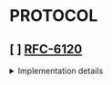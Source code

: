 # PROTOCOL

## [ ] [RFC-6120](https://datatracker.ietf.org/doc/rfc6120/)
<details>
<summary>
Implementation details
</summary>

C: = a client
E: = any XMPP entity
I: = an initiating entity
P: = a peer server
R: = a receiving entity
S: = a server
S1: = server1
S2: = server2

- [x] TCP Binding
- [ ] XML Streams
    - [ ] Stream Fundamentals
    - [ ] Opening a Stream . . . . . . . . . . . . . . . . . . . .  23
    - [ ] Stream Negotiation . . . . . . . . . . . . . . . . . . .  24
        - [ ] Basic Concepts
        - [ ] Stream Features Format
        - [ ] Restarts
        - [ ] Resending Features
        - [ ] Completion of Stream Negotiation
        - [ ] Determination of Addresses
        - [ ] Flow Chart
    - [ ] Closing a Stream
    - [ ] Directionality
    - [ ] Handling of Silent Peers
        - [ ] Dead Connection
        - [ ] Broken Stream
        - [ ] Idle Peer
        - [ ] Use of Checking Methods
    - [ ] Stream Attributes
        - [ ] from
        - [ ] to
        - [ ] id
        - [ ] xml:lang
        - [ ] version
        - [ ] Summary of Stream Attributes
    - [ ] XML Namespaces
        - [ ] Stream Namespace
        - [ ] Content Namespace
        - [ ] XMPP Content Namespaces
        - [ ] Other Namespaces
        - [ ] Namespace Declarations and Prefixes
    - [ ] Stream Errors
        - [ ] Rules
            - [ ]  Stream Errors Are Unrecoverable
            - [ ]  Stream Errors Can Occur During Setup
            - [ ]  Stream Errors When the Host Is Unspecified or Unknown
            - [ ]  Where Stream Errors Are Sent
        - [ ] Syntax
        - [ ] Stream Error Conditions
            - [ ] bad-format
            - [ ] bad-namespace-prefix
            - [ ] conflict
            - [ ] connection-timeout
            - [ ] host-gone
            - [ ] host-unknown
            - [ ] improper-addressing
            - [ ] internal-server-error
            - [ ] invalid-from
            - [ ] invalid-namespace
            - [ ] invalid-xml
            - [ ] not-authorized
            - [ ] not-well-formed
            - [ ] policy-violation
            - [ ] remote-connection-failed
            - [ ] reset
            - [ ] resource-constraint
            - [ ] restricted-xml
            - [ ] see-other-host
            - [ ] system-shutdown
            - [ ] undefined-condition
            - [ ] unsupported-encoding
            - [ ] unsupported-feature
            - [ ] unsupported-stanza-type
            - [ ] unsupported-version
    - [ ] Application-Specific Conditions
    - [ ] Simplified Stream Examples

   > 5.  STARTTLS Negotiation  . . . . . . . . . . . . . . . . . . . .  69
   >   5.1.   Fundamentals . . . . . . . . . . . . . . . . . . . . . .  69
   >   5.2.   Support  . . . . . . . . . . . . . . . . . . . . . . . .  70
   >   5.3.   Stream Negotiation Rules . . . . . . . . . . . . . . . .  70
   >     5.3.1.   Mandatory-to-Negotiate . . . . . . . . . . . . . . .  70
   >     5.3.2.   Restart  . . . . . . . . . . . . . . . . . . . . . .  70
   >     5.3.3.   Data Formatting  . . . . . . . . . . . . . . . . . .  70
   >     5.3.4.   Order of TLS and SASL Negotiations . . . . . . . . .  71
   >     5.3.5.   TLS Renegotiation  . . . . . . . . . . . . . . . . .  71
   >     5.3.6.   TLS Extensions . . . . . . . . . . . . . . . . . . .  72
   >   5.4.   Process  . . . . . . . . . . . . . . . . . . . . . . . .  72
   >     5.4.1.   Exchange of Stream Headers and Stream Features . . .  72
   >     5.4.2.   Initiation of STARTTLS Negotiation . . . . . . . . .  73
   >       5.4.2.1.  STARTTLS Command  . . . . . . . . . . . . . . . .  73
   >       5.4.2.2.  Failure Case  . . . . . . . . . . . . . . . . . .  73
   >       5.4.2.3.  Proceed Case  . . . . . . . . . . . . . . . . . .  74
   >     5.4.3.   TLS Negotiation  . . . . . . . . . . . . . . . . . .  74
   >       5.4.3.1.  Rules . . . . . . . . . . . . . . . . . . . . . .  74
   >       5.4.3.2.  TLS Failure . . . . . . . . . . . . . . . . . . .  75
   >       5.4.3.3.  TLS Success . . . . . . . . . . . . . . . . . . .  76
   > 6.  SASL Negotiation  . . . . . . . . . . . . . . . . . . . . . .  77
   >   6.1.   Fundamentals . . . . . . . . . . . . . . . . . . . . . .  77
   >   6.2.   Support  . . . . . . . . . . . . . . . . . . . . . . . .  77
   >   6.3.   Stream Negotiation Rules . . . . . . . . . . . . . . . .  77
   >     6.3.1.   Mandatory-to-Negotiate . . . . . . . . . . . . . . .  77
   >     6.3.2.   Restart  . . . . . . . . . . . . . . . . . . . . . .  78
   >     6.3.3.   Mechanism Preferences  . . . . . . . . . . . . . . .  78
   >     6.3.4.   Mechanism Offers . . . . . . . . . . . . . . . . . .  78
   >     6.3.5.   Data Formatting  . . . . . . . . . . . . . . . . . .  79
   >     6.3.6.   Security Layers  . . . . . . . . . . . . . . . . . .  80
   >     6.3.7.   Simple User Name . . . . . . . . . . . . . . . . . .  80
   >     6.3.8.   Authorization Identity . . . . . . . . . . . . . . .  80
   >     6.3.9.   Realms . . . . . . . . . . . . . . . . . . . . . . .  81
   >     6.3.10.  Round Trips  . . . . . . . . . . . . . . . . . . . .  81
   >   6.4.   Process  . . . . . . . . . . . . . . . . . . . . . . . .  82
   >     6.4.1.   Exchange of Stream Headers and Stream Features . . .  82
   >     6.4.2.   Initiation . . . . . . . . . . . . . . . . . . . . .  83
   >     6.4.3.   Challenge-Response Sequence  . . . . . . . . . . . .  84
   >     6.4.4.   Abort  . . . . . . . . . . . . . . . . . . . . . . .  84
   >     6.4.5.   SASL Failure . . . . . . . . . . . . . . . . . . . .  85
   >     6.4.6.   SASL Success . . . . . . . . . . . . . . . . . . . .  86
   >   6.5.   SASL Errors  . . . . . . . . . . . . . . . . . . . . . .  87
   >     6.5.1.   aborted  . . . . . . . . . . . . . . . . . . . . . .  88
   >     6.5.2.   account-disabled . . . . . . . . . . . . . . . . . .  88
   >     6.5.3.   credentials-expired  . . . . . . . . . . . . . . . .  88
   >     6.5.4.   encryption-required  . . . . . . . . . . . . . . . .  89
   >     6.5.5.   incorrect-encoding . . . . . . . . . . . . . . . . .  89
   >     6.5.6.   invalid-authzid  . . . . . . . . . . . . . . . . . .  89
   >     6.5.7.   invalid-mechanism  . . . . . . . . . . . . . . . . .  90
   >     6.5.8.   malformed-request  . . . . . . . . . . . . . . . . .  90
   >     6.5.9.   mechanism-too-weak . . . . . . . . . . . . . . . . .  90
   >     6.5.10.  not-authorized . . . . . . . . . . . . . . . . . . .  91
   >     6.5.11.  temporary-auth-failure . . . . . . . . . . . . . . .  91
   >   6.6.   SASL Definition  . . . . . . . . . . . . . . . . . . . .  91
   > 7.  Resource Binding  . . . . . . . . . . . . . . . . . . . . . .  92
   >   7.1.   Fundamentals . . . . . . . . . . . . . . . . . . . . . .  92
   >   7.2.   Support  . . . . . . . . . . . . . . . . . . . . . . . .  93
   >   7.3.   Stream Negotiation Rules . . . . . . . . . . . . . . . .  93
   >     7.3.1.   Mandatory-to-Negotiate . . . . . . . . . . . . . . .  93
   >     7.3.2.   Restart  . . . . . . . . . . . . . . . . . . . . . .  93
   >   7.4.   Advertising Support  . . . . . . . . . . . . . . . . . .  93
   >   7.5.   Generation of Resource Identifiers . . . . . . . . . . .  94
   >   7.6.   Server-Generated Resource Identifier . . . . . . . . . .  94
   >     7.6.1.   Success Case . . . . . . . . . . . . . . . . . . . .  94
   >     7.6.2.   Error Cases  . . . . . . . . . . . . . . . . . . . .  95
   >       7.6.2.1.  Resource Constraint . . . . . . . . . . . . . . .  95
   >       7.6.2.2.  Not Allowed . . . . . . . . . . . . . . . . . . .  96
   >   7.7.   Client-Submitted Resource Identifier . . . . . . . . . .  96
   >     7.7.1.   Success Case . . . . . . . . . . . . . . . . . . . .  96
   >     7.7.2.   Error Cases  . . . . . . . . . . . . . . . . . . . .  97
   >       7.7.2.1.  Bad Request . . . . . . . . . . . . . . . . . . .  97
   >       7.7.2.2.  Conflict  . . . . . . . . . . . . . . . . . . . .  97
   >     7.7.3.   Retries  . . . . . . . . . . . . . . . . . . . . . .  99
   > 8.  XML Stanzas . . . . . . . . . . . . . . . . . . . . . . . . .  99
   >   8.1.   Common Attributes  . . . . . . . . . . . . . . . . . . . 100
   >     8.1.1.   to . . . . . . . . . . . . . . . . . . . . . . . . . 100
   >       8.1.1.1.  Client-to-Server Streams  . . . . . . . . . . . . 100
   >       8.1.1.2.  Server-to-Server Streams  . . . . . . . . . . . . 101
   >     8.1.2.   from . . . . . . . . . . . . . . . . . . . . . . . . 101
   >       8.1.2.1.  Client-to-Server Streams  . . . . . . . . . . . . 101
   >       8.1.2.2.  Server-to-Server Streams  . . . . . . . . . . . . 102
   >     8.1.3.   id . . . . . . . . . . . . . . . . . . . . . . . . . 103
   >     8.1.4.   type . . . . . . . . . . . . . . . . . . . . . . . . 103
   >     8.1.5.   xml:lang . . . . . . . . . . . . . . . . . . . . . . 103
   >   8.2.   Basic Semantics  . . . . . . . . . . . . . . . . . . . . 105
   >     8.2.1.   Message Semantics  . . . . . . . . . . . . . . . . . 105
   >     8.2.2.   Presence Semantics . . . . . . . . . . . . . . . . . 105
   >     8.2.3.   IQ Semantics . . . . . . . . . . . . . . . . . . . . 105
   >   8.3.   Stanza Errors  . . . . . . . . . . . . . . . . . . . . . 107
   >     8.3.1.   Rules  . . . . . . . . . . . . . . . . . . . . . . . 108
   >     8.3.2.   Syntax . . . . . . . . . . . . . . . . . . . . . . . 109
   >     8.3.3.   Defined Conditions . . . . . . . . . . . . . . . . . 110
   >       8.3.3.1.  bad-request . . . . . . . . . . . . . . . . . . . 110
   >       8.3.3.2.  conflict  . . . . . . . . . . . . . . . . . . . . 111
   >       8.3.3.3.  feature-not-implemented . . . . . . . . . . . . . 111
   >       8.3.3.4.  forbidden . . . . . . . . . . . . . . . . . . . . 112
   >       8.3.3.5.  gone  . . . . . . . . . . . . . . . . . . . . . . 113
   >       8.3.3.6.  internal-server-error . . . . . . . . . . . . . . 113
   >       8.3.3.7.  item-not-found  . . . . . . . . . . . . . . . . . 114
   >       8.3.3.8.  jid-malformed . . . . . . . . . . . . . . . . . . 114
   >       8.3.3.9.  not-acceptable  . . . . . . . . . . . . . . . . . 115
   >       8.3.3.10. not-allowed . . . . . . . . . . . . . . . . . . . 116
   >       8.3.3.11. not-authorized  . . . . . . . . . . . . . . . . . 116
   >       8.3.3.12. policy-violation  . . . . . . . . . . . . . . . . 117
   >       8.3.3.13. recipient-unavailable . . . . . . . . . . . . . . 117
   >       8.3.3.14. redirect  . . . . . . . . . . . . . . . . . . . . 118
   >       8.3.3.15. registration-required . . . . . . . . . . . . . . 119
   >       8.3.3.16. remote-server-not-found . . . . . . . . . . . . . 119
   >       8.3.3.17. remote-server-timeout . . . . . . . . . . . . . . 120
   >       8.3.3.18. resource-constraint . . . . . . . . . . . . . . . 121
   >       8.3.3.19. service-unavailable . . . . . . . . . . . . . . . 121
   >       8.3.3.20. subscription-required . . . . . . . . . . . . . . 122
   >       8.3.3.21. undefined-condition . . . . . . . . . . . . . . . 123
   >       8.3.3.22. unexpected-request  . . . . . . . . . . . . . . . 123
   >     8.3.4.   Application-Specific Conditions  . . . . . . . . . . 124
   >   8.4.   Extended Content . . . . . . . . . . . . . . . . . . . . 125
   > 9.  Detailed Examples . . . . . . . . . . . . . . . . . . . . . . 128
   >   9.1.   Client-to-Server Examples  . . . . . . . . . . . . . . . 128
   >     9.1.1.   TLS  . . . . . . . . . . . . . . . . . . . . . . . . 128
   >     9.1.2.   SASL . . . . . . . . . . . . . . . . . . . . . . . . 130
   >     9.1.3.   Resource Binding . . . . . . . . . . . . . . . . . . 132
   >     9.1.4.   Stanza Exchange  . . . . . . . . . . . . . . . . . . 133
   >     9.1.5.   Close  . . . . . . . . . . . . . . . . . . . . . . . 134
   >   9.2.   Server-to-Server Examples  . . . . . . . . . . . . . . . 134
   >     9.2.1.   TLS  . . . . . . . . . . . . . . . . . . . . . . . . 134
   >     9.2.2.   SASL . . . . . . . . . . . . . . . . . . . . . . . . 136
   >     9.2.3.   Stanza Exchange  . . . . . . . . . . . . . . . . . . 137
   >     9.2.4.   Close  . . . . . . . . . . . . . . . . . . . . . . . 137
   > 10. Server Rules for Processing XML Stanzas . . . . . . . . . . . 138
   >   10.1.  In-Order Processing  . . . . . . . . . . . . . . . . . . 138
   >   10.2.  General Considerations . . . . . . . . . . . . . . . . . 140
   >   10.3.  No 'to' Address  . . . . . . . . . . . . . . . . . . . . 141
   >     10.3.1.  Message  . . . . . . . . . . . . . . . . . . . . . . 141
   >     10.3.2.  Presence . . . . . . . . . . . . . . . . . . . . . . 141
   >     10.3.3.  IQ . . . . . . . . . . . . . . . . . . . . . . . . . 141
   >   10.4.  Remote Domain  . . . . . . . . . . . . . . . . . . . . . 142
   >     10.4.1.  Existing Stream  . . . . . . . . . . . . . . . . . . 142
   >     10.4.2.  No Existing Stream . . . . . . . . . . . . . . . . . 142
   >     10.4.3.  Error Handling . . . . . . . . . . . . . . . . . . . 143
   >   10.5.  Local Domain . . . . . . . . . . . . . . . . . . . . . . 143
   >     10.5.1.  domainpart . . . . . . . . . . . . . . . . . . . . . 143
   >     10.5.2.  domainpart/resourcepart  . . . . . . . . . . . . . . 143
   >     10.5.3.  localpart@domainpart . . . . . . . . . . . . . . . . 143
   >       10.5.3.1. No Such User  . . . . . . . . . . . . . . . . . . 144
   >       10.5.3.2. User Exists . . . . . . . . . . . . . . . . . . . 144
   >     10.5.4.  localpart@domainpart/resourcepart  . . . . . . . . . 144
   > 11. XML Usage . . . . . . . . . . . . . . . . . . . . . . . . . . 145
   >   11.1.  XML Restrictions . . . . . . . . . . . . . . . . . . . . 145
   >   11.2.  XML Namespace Names and Prefixes . . . . . . . . . . . . 146
   >   11.3.  Well-Formedness  . . . . . . . . . . . . . . . . . . . . 146
   >   11.4.  Validation . . . . . . . . . . . . . . . . . . . . . . . 147
   >   11.5.  Inclusion of XML Declaration . . . . . . . . . . . . . . 147
   >   11.6.  Character Encoding . . . . . . . . . . . . . . . . . . . 147
   >   11.7.  Whitespace . . . . . . . . . . . . . . . . . . . . . . . 148
   >   11.8.  XML Versions . . . . . . . . . . . . . . . . . . . . . . 148
   > 12. Internationalization Considerations . . . . . . . . . . . . . 148
   > 13. Security Considerations . . . . . . . . . . . . . . . . . . . 148
   >   13.1.  Fundamentals . . . . . . . . . . . . . . . . . . . . . . 148
   >   13.2.  Threat Model . . . . . . . . . . . . . . . . . . . . . . 149
   >   13.3.  Order of Layers  . . . . . . . . . . . . . . . . . . . . 150
   >   13.4.  Confidentiality and Integrity  . . . . . . . . . . . . . 150
   >   13.5.  Peer Entity Authentication . . . . . . . . . . . . . . . 151
   >   13.6.  Strong Security  . . . . . . . . . . . . . . . . . . . . 151
   >   13.7.  Certificates . . . . . . . . . . . . . . . . . . . . . . 152
   >     13.7.1.  Certificate Generation . . . . . . . . . . . . . . . 152
   >       13.7.1.1. General Considerations  . . . . . . . . . . . . . 152
   >       13.7.1.2. Server Certificates . . . . . . . . . . . . . . . 153
   >       13.7.1.3. Client Certificates . . . . . . . . . . . . . . . 156
   >       13.7.1.4. XmppAddr Identifier Type  . . . . . . . . . . . . 156
   >     13.7.2.  Certificate Validation . . . . . . . . . . . . . . . 157
   >       13.7.2.1. Server Certificates . . . . . . . . . . . . . . . 158
   >       13.7.2.2. Client Certificates . . . . . . . . . . . . . . . 158
   >       13.7.2.3. Checking of Certificates in Long-Lived Streams  . 160
   >       13.7.2.4. Use of Certificates in XMPP Extensions  . . . . . 160
   >   13.8.  Mandatory-to-Implement TLS and SASL Technologies . . . . 160
   >     13.8.1.  For Authentication Only  . . . . . . . . . . . . . . 161
   >     13.8.2.  For Confidentiality Only . . . . . . . . . . . . . . 161
   >     13.8.3.  For Confidentiality and Authentication with
   >              Passwords  . . . . . . . . . . . . . . . . . . . . . 162
   >     13.8.4.  For Confidentiality and Authentication without
   >              Passwords  . . . . . . . . . . . . . . . . . . . . . 163
   >   13.9.  Technology Reuse . . . . . . . . . . . . . . . . . . . . 163
   >     13.9.1.  Use of Base 64 in SASL . . . . . . . . . . . . . . . 163
   >     13.9.2.  Use of DNS . . . . . . . . . . . . . . . . . . . . . 163
   >     13.9.3.  Use of Hash Functions  . . . . . . . . . . . . . . . 164
   >     13.9.4.  Use of SASL  . . . . . . . . . . . . . . . . . . . . 164
   >     13.9.5.  Use of TLS . . . . . . . . . . . . . . . . . . . . . 165
   >     13.9.6.  Use of UTF-8 . . . . . . . . . . . . . . . . . . . . 165
   >     13.9.7.  Use of XML . . . . . . . . . . . . . . . . . . . . . 166
   >   13.10. Information Leaks  . . . . . . . . . . . . . . . . . . . 166
   >     13.10.1. IP Addresses . . . . . . . . . . . . . . . . . . . . 166
   >     13.10.2. Presence Information . . . . . . . . . . . . . . . . 166
   >   13.11. Directory Harvesting . . . . . . . . . . . . . . . . . . 166
   >   13.12. Denial of Service  . . . . . . . . . . . . . . . . . . . 167
   >   13.13. Firewalls  . . . . . . . . . . . . . . . . . . . . . . . 169
   >   13.14. Interdomain Federation . . . . . . . . . . . . . . . . . 169
   >   13.15. Non-Repudiation  . . . . . . . . . . . . . . . . . . . . 169
   > 14. IANA Considerations . . . . . . . . . . . . . . . . . . . . . 170
   >   14.1.  XML Namespace Name for TLS Data  . . . . . . . . . . . . 170
   >   14.2.  XML Namespace Name for SASL Data . . . . . . . . . . . . 170
   >   14.3.  XML Namespace Name for Stream Errors . . . . . . . . . . 170
   >   14.4.  XML Namespace Name for Resource Binding  . . . . . . . . 171
   >   14.5.  XML Namespace Name for Stanza Errors . . . . . . . . . . 171
   >   14.6.  GSSAPI Service Name  . . . . . . . . . . . . . . . . . . 171
   >   14.7.  Port Numbers and Service Names . . . . . . . . . . . . . 171
   > 15. Conformance Requirements  . . . . . . . . . . . . . . . . . . 172
   > 16. References  . . . . . . . . . . . . . . . . . . . . . . . . . 181
   >   16.1.  Normative References . . . . . . . . . . . . . . . . . . 181
   >   16.2.  Informative References . . . . . . . . . . . . . . . . . 184
   > Appendix A.  XML Schemas  . . . . . . . . . . . . . . . . . . . . 190
   >   A.1.   Stream Namespace . . . . . . . . . . . . . . . . . . . . 190
   >   A.2.   Stream Error Namespace . . . . . . . . . . . . . . . . . 192
   >   A.3.   STARTTLS Namespace . . . . . . . . . . . . . . . . . . . 193
   >   A.4.   SASL Namespace . . . . . . . . . . . . . . . . . . . . . 194
   >   A.5.   Client Namespace . . . . . . . . . . . . . . . . . . . . 196
   >   A.6.   Server Namespace . . . . . . . . . . . . . . . . . . . . 201
   >   A.7.   Resource Binding Namespace . . . . . . . . . . . . . . . 206
   >   A.8.   Stanza Error Namespace . . . . . . . . . . . . . . . . . 206
   > Appendix B.  Contact Addresses  . . . . . . . . . . . . . . . . . 208
   > Appendix C.  Account Provisioning . . . . . . . . . . . . . . . . 208
   > Appendix D.  Differences from RFC 3920  . . . . . . . . . . . . . 208
   > Appendix E.  Acknowledgements . . . . . . . . . . . . . . . . . . 210

</details>

